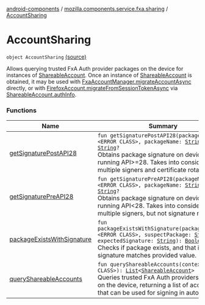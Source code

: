 [android-components](../../index.md) / [mozilla.components.service.fxa.sharing](../index.md) / [AccountSharing](./index.md)

# AccountSharing

`object AccountSharing` [(source)](https://github.com/mozilla-mobile/android-components/blob/master/components/service/firefox-accounts/src/main/java/mozilla/components/service/fxa/sharing/AccountSharing.kt#L40)

Allows querying trusted FxA Auth provider packages on the device for instances of [ShareableAccount](../-shareable-account/index.md).
Once an instance of [ShareableAccount](../-shareable-account/index.md) is obtained, it may be used with
[FxaAccountManager.migrateAccountAsync](#) directly,
or with [FirefoxAccount.migrateFromSessionTokenAsync](#) via [ShareableAccount.authInfo](../-shareable-account/auth-info.md).

### Functions

| Name | Summary |
|---|---|
| [getSignaturePostAPI28](get-signature-post-a-p-i28.md) | `fun getSignaturePostAPI28(packageManager: <ERROR CLASS>, packageName: `[`String`](https://kotlinlang.org/api/latest/jvm/stdlib/kotlin/-string/index.html)`): `[`String`](https://kotlinlang.org/api/latest/jvm/stdlib/kotlin/-string/index.html)`?`<br>Obtains package signature on devices running API&gt;=28. Takes into consideration multiple signers and certificate rotation. |
| [getSignaturePreAPI28](get-signature-pre-a-p-i28.md) | `fun getSignaturePreAPI28(packageManager: <ERROR CLASS>, packageName: `[`String`](https://kotlinlang.org/api/latest/jvm/stdlib/kotlin/-string/index.html)`): `[`String`](https://kotlinlang.org/api/latest/jvm/stdlib/kotlin/-string/index.html)`?`<br>Obtains package signature on devices running API&lt;28. Takes into consideration multiple signers, but not signature rotation. |
| [packageExistsWithSignature](package-exists-with-signature.md) | `fun packageExistsWithSignature(packageManager: <ERROR CLASS>, suspectPackage: `[`String`](https://kotlinlang.org/api/latest/jvm/stdlib/kotlin/-string/index.html)`, expectedSignature: `[`String`](https://kotlinlang.org/api/latest/jvm/stdlib/kotlin/-string/index.html)`): `[`Boolean`](https://kotlinlang.org/api/latest/jvm/stdlib/kotlin/-boolean/index.html)<br>Checks if package exists, and that its signature matches provided value. |
| [queryShareableAccounts](query-shareable-accounts.md) | `fun queryShareableAccounts(context: <ERROR CLASS>): `[`List`](https://kotlinlang.org/api/latest/jvm/stdlib/kotlin.collections/-list/index.html)`<`[`ShareableAccount`](../-shareable-account/index.md)`>`<br>Queries trusted FxA Auth providers present on the device, returning a list of accounts that can be used for signing in automatically. |

